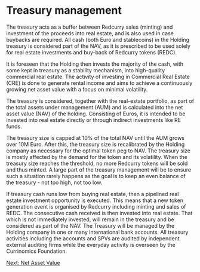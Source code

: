# Treasury management
The treasury acts as a buffer between Redcurry sales (minting) and investment of the proceeds into real estate, and is also used in case buybacks are required. All cash (both Euro and stablecoins) in the Holding treasury is considered part of the NAV, as it is prescribed to be used solely for real estate investments and buy-back of Redcurry tokens (REDC).
 
It is foreseen that the Holding then invests the majority of the cash, with some kept in treasury as a stability mechanism, into high-quality commercial real estate. The activity of investing in Commercial Real Estate (CRE) is done to generate rental income and aims to achieve a continuously growing net asset value with a focus on minimal volatility.
 
The treasury is considered, together with the real-estate portfolio, as part of the total assets under management (AUM) and is calculated into the net asset value (NAV) of the holding. Consisting of Euros, it is intended to be invested into real estate directly or through indirect investments like RE funds.
 
The treasury size is capped at 10% of the total NAV until the AUM grows over 10M Euro. After this, the treasury size is recalibrated by the Holding company as necessary for the optimal token peg to NAV. The treasury size is mostly affected by the demand for the token and its volatility. When the treasury size reaches the threshold, no more Redcurry tokens will be sold and thus minted. A large part of the treasury management will be to ensure such a situation rarely happens as the goal is to keep an even balance of the treasury - not too high, not too low.
 
If treasury cash runs low from buying real estate, then a pipelined real estate investment opportunity is executed. This means that a new token generation event is organised by Redcurry including minting and sales of REDC. The consecutive cash received is then invested into real estate. That which is not immediately invested, will remain in the treasury and be considered as part of the NAV.
The Treasury will be managed by the Holding company in one or many international bank accounts. All treasury activities including the accounts and SPVs are audited by independent external auditing firms while the everyday activity is overseen by the Currinomics Foundation.


[Next: Net Asset Value](/asset/nav/nav.md)
